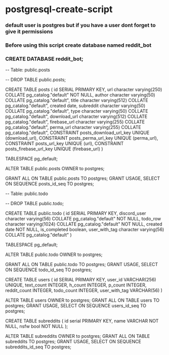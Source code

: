# postgresql-create-script #
### default user is postgres but if you have a user dont forget to give it permissions
### Before using this script create database named reddit_bot
### CREATE DATABASE reddit_bot;



-- Table: public.posts

-- DROP TABLE public.posts;

CREATE TABLE posts
(
id SERIAL PRIMARY KEY,
url character varying(250) COLLATE pg_catalog."default" NOT NULL,
author character varying(50) COLLATE pg_catalog."default",
title character varying(512) COLLATE pg_catalog."default",
created date,
subreddit character varying(50) COLLATE pg_catalog."default",
type character varying(50) COLLATE pg_catalog."default",
download_url character varying(512) COLLATE pg_catalog."default",
firebase_url character varying(255) COLLATE pg_catalog."default",
perma_url character varying(255) COLLATE pg_catalog."default",
CONSTRAINT posts_download_url_key UNIQUE (download_url),
CONSTRAINT posts_perma_url_key UNIQUE (perma_url),
CONSTRAINT posts_url_key UNIQUE (url),
CONSTRAINT posts_firebase_url_key UNIQUE (firebase_url)
)

TABLESPACE pg_default;

ALTER TABLE public.posts
OWNER to postgres;

GRANT ALL ON TABLE public.posts TO postgres;
GRANT USAGE, SELECT ON SEQUENCE posts_id_seq TO postgres;

-- Table: public.todo

-- DROP TABLE public.todo;

CREATE TABLE public.todo
(
id SERIAL PRIMARY KEY,
discord_user character varying(56) COLLATE pg_catalog."default" NOT NULL,
todo_row character varying(1024) COLLATE pg_catalog."default" NOT NULL,
created date NOT NULL,
is_completed boolean,
user_with_tag character varying(56) COLLATE pg_catalog."default"
)

TABLESPACE pg_default;

ALTER TABLE public.todo
OWNER to postgres;

GRANT ALL ON TABLE public.todo TO postgres;
GRANT USAGE, SELECT ON SEQUENCE todo_id_seq TO postgres;


CREATE TABLE users
(
id SERIAL PRIMARY KEY,
user_id VARCHAR(256) UNIQUE,
text_count INTEGER,
h_count INTEGER,
p_count INTEGER,
reddit_count INTEGER,
todo_count INTEGER,
user_with_tag VARCHAR(56)
)


ALTER TABLE users OWNER to postgres;
GRANT ALL ON TABLE users TO postgres;
GRANT USAGE, SELECT ON SEQUENCE users_id_seq TO postgres;

CREATE TABLE subreddits 
(
id serial PRIMARY KEY,
name VARCHAR NOT NULL,
nsfw bool NOT NULL
);


ALTER TABLE subreddits OWNER to postgres;
GRANT ALL ON TABLE subreddits TO postgres;
GRANT USAGE, SELECT ON SEQUENCE subreddits_id_seq TO postgres;